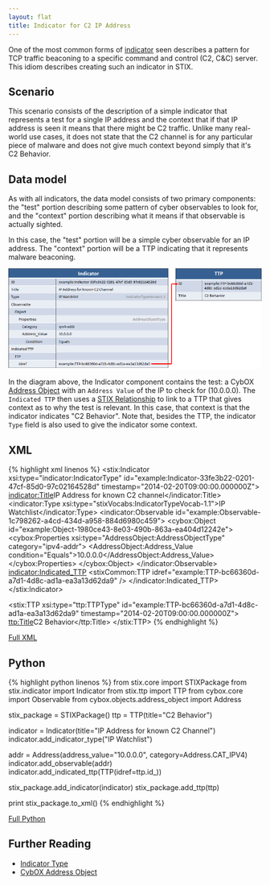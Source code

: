 ```yaml
---
layout: flat
title: Indicator for C2 IP Address
---
```


One of the most common forms of [indicator](..) seen describes a pattern for TCP traffic beaconing to a specific command and control (C2, C&C) server. This idiom describes creating such an indicator in STIX.

## Scenario

This scenario consists of the description of a simple indicator that represents a test for a single IP address and the context that if that IP address is seen it means that there might be C2 traffic. Unlike many real-world use cases, it does not state that the C2 channel is for any particular piece of malware and does not give much context beyond simply that it's C2 Behavior.

## Data model

As with all indicators, the data model consists of two primary components: the "test" portion describing some pattern of cyber observables to look for, and the "context" portion describing what it means if that observable is actually sighted.

In this case, the "test" portion will be a simple cyber observable for an IP address. The "context" portion will be a TTP indicating that it represents malware beaconing.

![IP Address Indicator Diagram](diagram.png)

In the diagram above, the Indicator component contains the test: a CybOX [Address Object](/data-model/{{site.current_version}}/AddressObj/AddressObjectType/) with an `Address Value` of the IP to check for (10.0.0.0). The `Indicated TTP` then uses a [STIX Relationship](../../features/relationships) to link to a TTP that gives context as to why the test is relevant. In this case, that context is that the indicator indicates "C2 Behavior". Note that, besides the TTP, the indicator `Type` field is also used to give the indicator some context.

## XML

{% highlight xml linenos %}
<stix:Indicator xsi:type="indicator:IndicatorType" id="example:Indicator-33fe3b22-0201-47cf-85d0-97c02164528d" timestamp="2014-02-20T09:00:00.000000Z">
    <indicator:Title>IP Address for known C2 channel</indicator:Title>
    <indicator:Type xsi:type="stixVocabs:IndicatorTypeVocab-1.1">IP Watchlist</indicator:Type>
    <indicator:Observable  id="example:Observable-1c798262-a4cd-434d-a958-884d6980c459">
        <cybox:Object id="example:Object-1980ce43-8e03-490b-863a-ea404d12242e">
            <cybox:Properties xsi:type="AddressObject:AddressObjectType" category="ipv4-addr">
                <AddressObject:Address_Value condition="Equals">10.0.0.0</AddressObject:Address_Value>
            </cybox:Properties>
        </cybox:Object>
    </indicator:Observable>
    <indicator:Indicated_TTP>
        <stixCommon:TTP idref="example:TTP-bc66360d-a7d1-4d8c-ad1a-ea3a13d62da9" />
    </indicator:Indicated_TTP>
</stix:Indicator>
<!-- SNIP -->
<stix:TTP xsi:type="ttp:TTPType" id="example:TTP-bc66360d-a7d1-4d8c-ad1a-ea3a13d62da9" timestamp="2014-02-20T09:00:00.000000Z">
    <ttp:Title>C2 Behavior</ttp:Title>
</stix:TTP>
{% endhighlight %}

[Full XML](indicator-for-c2-ip-address.xml)

## Python

{% highlight python linenos %}
from stix.core import STIXPackage
from stix.indicator import Indicator
from stix.ttp import TTP
from cybox.core import Observable
from cybox.objects.address_object import Address

stix_package = STIXPackage()
ttp = TTP(title="C2 Behavior")
   
indicator = Indicator(title="IP Address for known C2 Channel")
indicator.add_indicator_type("IP Watchlist")
  
addr = Address(address_value="10.0.0.0", category=Address.CAT_IPV4)
indicator.add_observable(addr)
indicator.add_indicated_ttp(TTP(idref=ttp.id_))
    
stix_package.add_indicator(indicator)
stix_package.add_ttp(ttp)
    
print stix_package.to_xml()
{% endhighlight %}

[Full Python](indicator-for-c2-ip-address.py)

## Further Reading

* [Indicator Type](/data-model/{{site.current_version}}/indicator/IndicatorType)
* [CybOX Address Object](/data-model/{{site.current_version}}/AddressObj/AddressObjectType)
